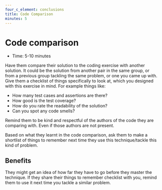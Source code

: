 ```yaml
---
four_c_element: conclusions
title: Code Comparison
minutes: 5
---
```


# Code comparison

- Time: 5-10 minutes

Have them compare their solution to the coding exercise with another solution. It could be the solution from another pair in the same group, or from a previous group tackling the same problem, or one you came up with. Give them a checklist of things specifically to look at, which you designed with this exercise in mind. For example things like:

- How many test cases and assertions are there?
- How good is the test coverage?
- How do you rate the readability of the solution?
- Can you spot any code smells?

Remind them to be kind and respectful of the authors of the code they are comparing with. Even if those authors are not present.

Based on what they learnt in the code comparison, ask them to make a shortlist of things to remember next time they use this technique/tackle this kind of problem.


## Benefits
They might get an idea of how far they have to go before they master the technique. If they share their things to remember checklist with you, remind them to use it next time you tackle a similar problem. 
